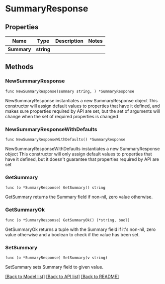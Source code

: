 # SummaryResponse

## Properties

Name | Type | Description | Notes
------------ | ------------- | ------------- | -------------
**Summary** | **string** |  | 

## Methods

### NewSummaryResponse

`func NewSummaryResponse(summary string, ) *SummaryResponse`

NewSummaryResponse instantiates a new SummaryResponse object
This constructor will assign default values to properties that have it defined,
and makes sure properties required by API are set, but the set of arguments
will change when the set of required properties is changed

### NewSummaryResponseWithDefaults

`func NewSummaryResponseWithDefaults() *SummaryResponse`

NewSummaryResponseWithDefaults instantiates a new SummaryResponse object
This constructor will only assign default values to properties that have it defined,
but it doesn't guarantee that properties required by API are set

### GetSummary

`func (o *SummaryResponse) GetSummary() string`

GetSummary returns the Summary field if non-nil, zero value otherwise.

### GetSummaryOk

`func (o *SummaryResponse) GetSummaryOk() (*string, bool)`

GetSummaryOk returns a tuple with the Summary field if it's non-nil, zero value otherwise
and a boolean to check if the value has been set.

### SetSummary

`func (o *SummaryResponse) SetSummary(v string)`

SetSummary sets Summary field to given value.



[[Back to Model list]](../README.md#documentation-for-models) [[Back to API list]](../README.md#documentation-for-api-endpoints) [[Back to README]](../README.md)


